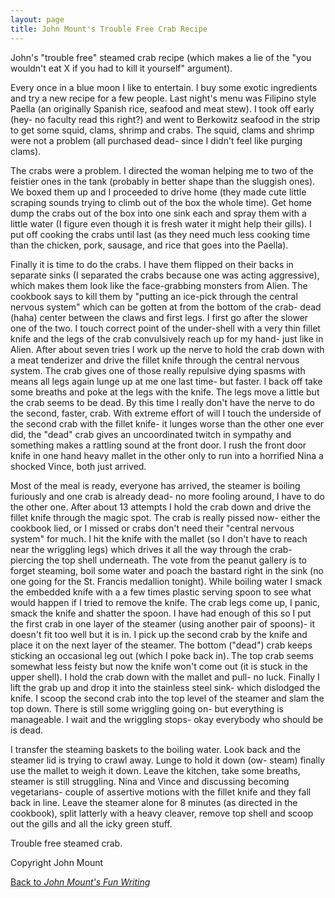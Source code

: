 ```yaml
---
layout: page
title: John Mount's Trouble Free Crab Recipe
---
```


<p>
John's "trouble free" steamed crab recipe (which makes a lie of the
"you wouldn't eat X if you had to kill it yourself" argument).  
</p>
<p>
Every once in a blue moon I like to entertain. I buy some exotic ingredients and try a new recipe for a few people. Last night's menu was Filipino style Paella (an originally Spanish rice, seafood and meat stew). I took off early (hey- no faculty read this right?) and went to Berkowitz seafood in the strip to get some squid, clams, shrimp and crabs. The squid, clams and shrimp were not a problem (all purchased dead- since I didn't feel like purging clams).
</p>

<p>
The crabs were a problem. I directed the woman helping me to two of the feistier ones in the tank (probably in better shape than the sluggish ones). We boxed them up and I proceeded to drive home (they made cute little scraping sounds trying to climb out of the box the whole time). Get home dump the crabs out of the box into one sink each and spray them with a little water (I figure even though it is fresh water it might help their gills). I put off cooking the crabs until last (as they need much less cooking time than the chicken, pork, sausage, and rice that goes into the Paella).
</p>

<p>
Finally it is time to do the crabs. I have them flipped on their backs in separate sinks (I separated the crabs because one was acting aggressive), which makes them look like the face-grabbing monsters from Alien. The cookbook says to kill them by "putting an ice-pick through the central nervous system" which can be gotten at from the bottom of the crab- dead (haha) center between the claws and first legs. I first go after the slower one of the two. I touch correct point of the under-shell with a very thin fillet knife and the legs of the crab convulsively reach up for my hand- just like in Alien. After about seven tries I work up the nerve to hold the crab down with a meat tenderizer and drive the fillet knife through the central nervous system. The crab gives one of those really repulsive dying spasms with means all legs again lunge up at me one last time- but faster. I back off take some breaths and poke at the legs with the knife. The legs move a little but the crab seems to be dead. By this time I really don't have the nerve to do the second, faster, crab. With extreme effort of will I touch the underside of the second crab with the fillet knife- it lunges worse than the other one ever did, the "dead" crab gives an uncoordinated twitch in sympathy and something makes a rattling sound at the front door. I rush the front door knife in one hand heavy mallet in the other only to run into a horrified Nina a shocked Vince, both just arrived.
</p>

<p>
Most of the meal is ready, everyone has arrived, the steamer is boiling furiously and one crab is already dead- no more fooling around, I have to do the other one. After about 13 attempts I hold the crab down and drive the fillet knife through the magic spot. The crab is really pissed now- either the cookbook lied, or I missed or crabs don't need their "central nervous system" for much. I hit the knife with the mallet (so I don't have to reach near the wriggling legs) which drives it all the way through the crab- piercing the top shell underneath. The vote from the peanut gallery is to forget steaming, boil some water and poach the bastard right in the sink (no one going for the St. Francis medallion tonight). While boiling water I smack the embedded knife with a a few times plastic serving spoon to see what would happen if I tried to remove the knife. The crab legs come up, I panic, smack the knife and shatter the spoon. I have had enough of this so I put the first crab in one layer of the steamer (using another pair of spoons)- it doesn't fit too well but it is in. I pick up the second crab by the knife and place it on the next layer of the steamer. The bottom ("dead") crab keeps sticking an occasional leg out (which I poke back in). The top crab seems somewhat less feisty but now the knife won't come out (it is stuck in the upper shell). I hold the crab down with the mallet and pull- no luck. Finally I lift the grab up and drop it into the stainless steel sink- which dislodged the knife. I scoop the second crab into the top level of the steamer and slam the top down. There is still some wriggling going on- but everything is manageable. I wait and the wriggling stops- okay everybody who should be is dead.
</p>

<p>
I transfer the steaming baskets to the boiling water. Look back and the steamer lid is trying to crawl away. Lunge to hold it down (ow- steam) finally use the mallet to weigh it down. Leave the kitchen, take some breaths, steamer is still struggling. Nina and Vince and discussing becoming vegetarians- couple of assertive motions with the fillet knife and they fall back in line. Leave the steamer alone for 8 minutes (as directed in the cookbook), split latterly with a heavy cleaver, remove top shell and scoop out the gills and all the icky green stuff.
</p>

<p>
Trouble free steamed crab. 
</p>

Copyright John Mount

[Back to *John Mount's Fun Writing*](/JMWriting/)

